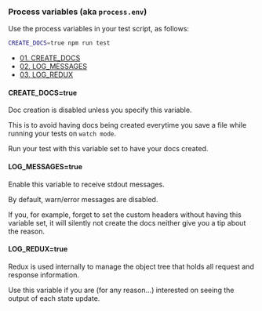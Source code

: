 ### Process variables (aka `process.env`)

Use the process variables in your test script, as follows:

```sh
CREATE_DOCS=true npm run test
```

* [01. CREATE_DOCS](#create-docs)
* [02. LOG_MESSAGES](#log-messages)
* [03. LOG_REDUX](#log-redux)

#### CREATE_DOCS=true <a name="create-docs"></a>

Doc creation is disabled unless you specify this variable.

This is to avoid having docs being created everytime you save a file while running your tests on `watch mode`.

Run your test with this variable set to have your docs created.


#### LOG_MESSAGES=true <a name="log-messages"></a>

Enable this variable to receive stdout messages.

By default, warn/error messages are disabled.

If you, for example, forget to set the custom headers without having this variable set, it will silently not create the docs neither give you a tip about the reason.


#### LOG_REDUX=true <a name="log-redux"></a>

Redux is used internally to manage the object tree that holds all request and response information.

Use this variable if you are (for any reason...) interested on seeing the output of each state update.
